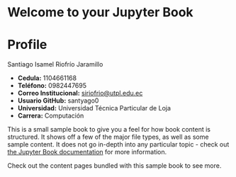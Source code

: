 # Welcome to your Jupyter Book

# Profile

Santiago Isamel Riofrío Jaramillo

- **Cedula:** 1104661168
- **Teléfono:** 0982447695
- **Correo Institucional:** siriofrio@utpl.edu.ec
- **Usuario GitHub:** santyago0
- **Universidad:** Universidad Técnica Particular de Loja
- **Carrera:** Computación

This is a small sample book to give you a feel for how book content is
structured.
It shows off a few of the major file types, as well as some sample content.
It does not go in-depth into any particular topic - check out [the Jupyter Book documentation](https://jupyterbook.org) for more information.

Check out the content pages bundled with this sample book to see more.

```{tableofcontents}
```
